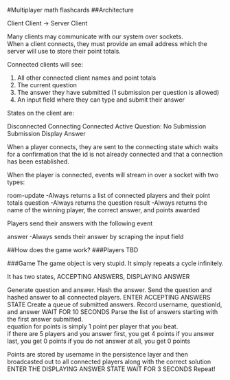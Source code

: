 #Multiplayer math flashcards
##Architecture

Client
Client    ->   Server 
Client

Many clients may communicate with our system over sockets.  
When a client connects, they must provide an email address
which the server will use to store their point totals.

Connected clients will see:

1) All other connected client names and point totals
2) The current question
3) The answer they have submitted (1 submission per question is allowed)
4) An input field where they can type and submit their answer

States on the client are:

Disconnected
Connecting
Connected
  Active Question: 
    No Submission
    Submission
  Display Answer

When a player connects, they are sent to the connecting state which 
waits for a confirmation that the id is not already connected and that
a connection has been established.

When the player is connected, events will stream in over a socket with
two types:

room-update   -Always returns a list of connected players and their point totals
question      -Always returns the question
result        -Always returns the name of the winning player, the correct answer, and points awarded

Players send their answers with the following event

answer        -Always sends their answer by scraping the input field



##How does the game work?
###Players
TBD

###Game
The game object is very stupid.  It simply repeats a cycle infinitely.

It has two states, ACCEPTING ANSWERS, DISPLAYING ANSWER

Generate question and answer.  Hash the answer.
Send the question and hashed answer to all connected players.
ENTER ACCEPTING ANSWERS STATE
Create a queue of submitted answers.  Record username, questionId, and answer
WAIT FOR 10 SECONDS
Parse the list of answers starting with the first answer submitted.  
  equation for points is simply 1 point per player that you beat.  
  if there are 5 players and you answer first, you get 4 points
  if you answer last, you get 0 points
  if you do not answer at all, you get 0 points

  Points are stored by username in the persistence layer and then
  broadcasted out to all connected players along with the correct solution
ENTER THE DISPLAYING ANSWER STATE
WAIT FOR 3 SECONDS
Repeat!
